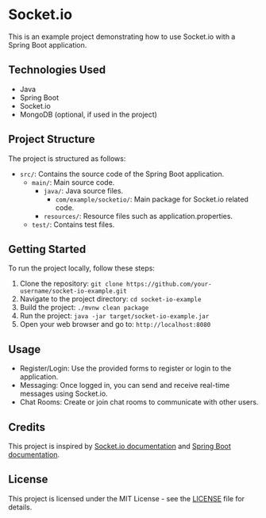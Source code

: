 # Socket.io
This is an example project demonstrating how to use Socket.io with a Spring Boot application.

## Technologies Used

- Java
- Spring Boot
- Socket.io
- MongoDB (optional, if used in the project)

## Project Structure

The project is structured as follows:

- `src/`: Contains the source code of the Spring Boot application.
  - `main/`: Main source code.
    - `java/`: Java source files.
      - `com/example/socketio/`: Main package for Socket.io related code.
    - `resources/`: Resource files such as application.properties.
  - `test/`: Contains test files.

## Getting Started

To run the project locally, follow these steps:

1. Clone the repository: `git clone https://github.com/your-username/socket-io-example.git`
2. Navigate to the project directory: `cd socket-io-example`
3. Build the project: `./mvnw clean package`
4. Run the project: `java -jar target/socket-io-example.jar`
5. Open your web browser and go to: `http://localhost:8080`

## Usage

- Register/Login: Use the provided forms to register or login to the application.
- Messaging: Once logged in, you can send and receive real-time messages using Socket.io.
- Chat Rooms: Create or join chat rooms to communicate with other users.

## Credits

This project is inspired by [Socket.io documentation](https://socket.io/docs/) and [Spring Boot documentation](https://spring.io/projects/spring-boot).

## License

This project is licensed under the MIT License - see the [LICENSE](LICENSE) file for details.
